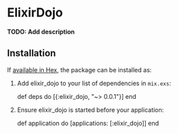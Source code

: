 # ElixirDojo

**TODO: Add description**

## Installation

If [available in Hex](https://hex.pm/docs/publish), the package can be installed as:

  1. Add elixir_dojo to your list of dependencies in `mix.exs`:

        def deps do
          [{:elixir_dojo, "~> 0.0.1"}]
        end

  2. Ensure elixir_dojo is started before your application:

        def application do
          [applications: [:elixir_dojo]]
        end


